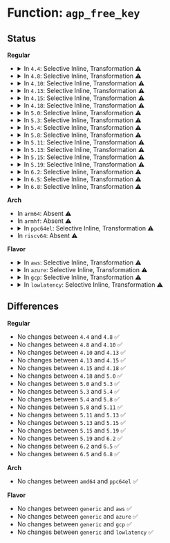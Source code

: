 # Function: <code>agp_free_key</code>

## Status
<b>Regular</b>
<ul>
<li>
<details>
<summary>In <code>4.4</code>: Selective Inline, Transformation ⚠️</summary>

```c
void agp_free_key(int key);
```

**Collision:** Unique Global

**Inline:** Selective

**Transformation:** True

**Instances:**

```
In drivers/char/agp/generic.c (ffffffff8151d9f0)
Location: drivers/char/agp/generic.c:60
Inline: True
Inline callers:
  - drivers/char/agp/generic.c:agp_generic_free_by_type
  - drivers/char/agp/generic.c:agp_generic_alloc_user
  - drivers/char/agp/generic.c:agp_create_memory
Direct callers:
  - drivers/char/agp/generic.c:agp_generic_free_by_type
  - drivers/char/agp/generic.c:agp_generic_alloc_user
  - drivers/char/agp/generic.c:agp_create_memory
  - drivers/char/agp/intel-gtt.c:intel_i810_free_by_type
```
**Symbols:**

```
ffffffff8151d9f0-ffffffff8151da0e: agp_free_key.part.0 (STB_LOCAL)
ffffffff8151da10-ffffffff8151da29: agp_free_key (STB_GLOBAL)
```
</details>
</li>
<li>
<details>
<summary>In <code>4.8</code>: Selective Inline, Transformation ⚠️</summary>

```c
void agp_free_key(int key);
```

**Collision:** Unique Global

**Inline:** Selective

**Transformation:** True

**Instances:**

```
In drivers/char/agp/generic.c (ffffffff815710a0)
Location: drivers/char/agp/generic.c:60
Inline: True
Inline callers:
  - drivers/char/agp/generic.c:agp_generic_alloc_user
  - drivers/char/agp/generic.c:agp_generic_free_by_type
  - drivers/char/agp/generic.c:agp_create_memory
Direct callers:
  - drivers/char/agp/generic.c:agp_generic_alloc_user
  - drivers/char/agp/generic.c:agp_generic_free_by_type
  - drivers/char/agp/generic.c:agp_create_memory
  - drivers/char/agp/intel-gtt.c:intel_i810_free_by_type
```
**Symbols:**

```
ffffffff815707c0-ffffffff815707de: agp_free_key.part.1 (STB_LOCAL)
ffffffff815707e0-ffffffff815707f9: agp_free_key (STB_GLOBAL)
```
</details>
</li>
<li>
<details>
<summary>In <code>4.10</code>: Selective Inline, Transformation ⚠️</summary>

```c
void agp_free_key(int key);
```

**Collision:** Unique Global

**Inline:** Selective

**Transformation:** True

**Instances:**

```
In drivers/char/agp/generic.c (ffffffff8159d540)
Location: drivers/char/agp/generic.c:60
Inline: True
Inline callers:
  - drivers/char/agp/generic.c:agp_generic_alloc_user
  - drivers/char/agp/generic.c:agp_generic_free_by_type
  - drivers/char/agp/generic.c:agp_create_memory
Direct callers:
  - drivers/char/agp/generic.c:agp_generic_alloc_user
  - drivers/char/agp/generic.c:agp_generic_free_by_type
  - drivers/char/agp/generic.c:agp_create_memory
  - drivers/char/agp/intel-gtt.c:intel_i810_free_by_type
```
**Symbols:**

```
ffffffff8159ce80-ffffffff8159ce9e: agp_free_key.part.3 (STB_LOCAL)
ffffffff8159cea0-ffffffff8159ceb9: agp_free_key (STB_GLOBAL)
```
</details>
</li>
<li>
<details>
<summary>In <code>4.13</code>: Selective Inline, Transformation ⚠️</summary>

```c
void agp_free_key(int key);
```

**Collision:** Unique Global

**Inline:** Selective

**Transformation:** True

**Instances:**

```
In drivers/char/agp/generic.c (ffffffff815b1594)
Location: drivers/char/agp/generic.c:62
Inline: True
Inline callers:
  - drivers/char/agp/generic.c:agp_generic_alloc_user
  - drivers/char/agp/generic.c:agp_generic_free_by_type
  - drivers/char/agp/generic.c:agp_create_memory
Direct callers:
  - drivers/char/agp/generic.c:agp_generic_alloc_user
  - drivers/char/agp/generic.c:agp_generic_free_by_type
  - drivers/char/agp/generic.c:agp_create_memory
  - drivers/char/agp/intel-gtt.c:intel_i810_free_by_type
```
**Symbols:**

```
ffffffff815b0f30-ffffffff815b0f4e: agp_free_key.part.2 (STB_LOCAL)
ffffffff815b0f50-ffffffff815b0f6a: agp_free_key (STB_GLOBAL)
```
</details>
</li>
<li>
<details>
<summary>In <code>4.15</code>: Selective Inline, Transformation ⚠️</summary>

```c
void agp_free_key(int key);
```

**Collision:** Unique Global

**Inline:** Selective

**Transformation:** True

**Instances:**

```
In drivers/char/agp/generic.c (ffffffff81618184)
Location: drivers/char/agp/generic.c:62
Inline: True
Inline callers:
  - drivers/char/agp/generic.c:agp_generic_alloc_user
  - drivers/char/agp/generic.c:agp_generic_free_by_type
  - drivers/char/agp/generic.c:agp_create_memory
Direct callers:
  - drivers/char/agp/generic.c:agp_generic_alloc_user
  - drivers/char/agp/generic.c:agp_generic_free_by_type
  - drivers/char/agp/generic.c:agp_create_memory
  - drivers/char/agp/intel-gtt.c:intel_i810_free_by_type
```
**Symbols:**

```
ffffffff81617ad0-ffffffff81617aee: agp_free_key.part.3 (STB_LOCAL)
ffffffff81617af0-ffffffff81617b0a: agp_free_key (STB_GLOBAL)
```
</details>
</li>
<li>
<details>
<summary>In <code>4.18</code>: Selective Inline, Transformation ⚠️</summary>

```c
void agp_free_key(int key);
```

**Collision:** Unique Global

**Inline:** Selective

**Transformation:** True

**Instances:**

```
In drivers/char/agp/generic.c (ffffffff81651a97)
Location: drivers/char/agp/generic.c:62
Inline: True
Inline callers:
  - drivers/char/agp/generic.c:agp_generic_alloc_user
  - drivers/char/agp/generic.c:agp_generic_free_by_type
  - drivers/char/agp/generic.c:agp_create_memory
Direct callers:
  - drivers/char/agp/generic.c:agp_generic_alloc_user
  - drivers/char/agp/generic.c:agp_generic_free_by_type
  - drivers/char/agp/generic.c:agp_create_memory
  - drivers/char/agp/intel-gtt.c:intel_i810_free_by_type
```
**Symbols:**

```
ffffffff816515d0-ffffffff816515ee: agp_free_key.part.6 (STB_LOCAL)
ffffffff816515f0-ffffffff81651609: agp_free_key (STB_GLOBAL)
```
</details>
</li>
<li>
<details>
<summary>In <code>5.0</code>: Selective Inline, Transformation ⚠️</summary>

```c
void agp_free_key(int key);
```

**Collision:** Unique Global

**Inline:** Selective

**Transformation:** True

**Instances:**

```
In drivers/char/agp/generic.c (ffffffff8166f937)
Location: drivers/char/agp/generic.c:62
Inline: True
Inline callers:
  - drivers/char/agp/generic.c:agp_generic_alloc_user
  - drivers/char/agp/generic.c:agp_generic_free_by_type
  - drivers/char/agp/generic.c:agp_create_memory
Direct callers:
  - drivers/char/agp/generic.c:agp_generic_alloc_user
  - drivers/char/agp/generic.c:agp_generic_free_by_type
  - drivers/char/agp/generic.c:agp_create_memory
  - drivers/char/agp/intel-gtt.c:intel_i810_free_by_type
```
**Symbols:**

```
ffffffff8166f7a0-ffffffff8166f7be: agp_free_key.part.6 (STB_LOCAL)
ffffffff8166f7c0-ffffffff8166f7d9: agp_free_key (STB_GLOBAL)
```
</details>
</li>
<li>
<details>
<summary>In <code>5.3</code>: Selective Inline, Transformation ⚠️</summary>

```c
void agp_free_key(int key);
```

**Collision:** Unique Global

**Inline:** Selective

**Transformation:** True

**Instances:**

```
In drivers/char/agp/generic.c (ffffffff816a54b7)
Location: drivers/char/agp/generic.c:62
Inline: True
Inline callers:
  - drivers/char/agp/generic.c:agp_generic_alloc_user
  - drivers/char/agp/generic.c:agp_generic_free_by_type
  - drivers/char/agp/generic.c:agp_create_memory
Direct callers:
  - drivers/char/agp/generic.c:agp_generic_alloc_user
  - drivers/char/agp/generic.c:agp_generic_free_by_type
  - drivers/char/agp/generic.c:agp_create_memory
  - drivers/char/agp/intel-gtt.c:intel_i810_free_by_type
```
**Symbols:**

```
ffffffff816a5310-ffffffff816a532e: agp_free_key.part.0 (STB_LOCAL)
ffffffff816a5330-ffffffff816a5349: agp_free_key (STB_GLOBAL)
```
</details>
</li>
<li>
<details>
<summary>In <code>5.4</code>: Selective Inline, Transformation ⚠️</summary>

```c
void agp_free_key(int key);
```

**Collision:** Unique Global

**Inline:** Selective

**Transformation:** True

**Instances:**

```
In drivers/char/agp/generic.c (ffffffff816c81e7)
Location: drivers/char/agp/generic.c:62
Inline: True
Inline callers:
  - drivers/char/agp/generic.c:agp_generic_alloc_user
  - drivers/char/agp/generic.c:agp_generic_free_by_type
  - drivers/char/agp/generic.c:agp_create_memory
Direct callers:
  - drivers/char/agp/generic.c:agp_generic_alloc_user
  - drivers/char/agp/generic.c:agp_generic_free_by_type
  - drivers/char/agp/generic.c:agp_create_memory
  - drivers/char/agp/intel-gtt.c:intel_i810_free_by_type
```
**Symbols:**

```
ffffffff816c8040-ffffffff816c805e: agp_free_key.part.0 (STB_LOCAL)
ffffffff816c8060-ffffffff816c8079: agp_free_key (STB_GLOBAL)
```
</details>
</li>
<li>
<details>
<summary>In <code>5.8</code>: Selective Inline, Transformation ⚠️</summary>

```c
void agp_free_key(int key);
```

**Collision:** Unique Global

**Inline:** Selective

**Transformation:** True

**Instances:**

```
In drivers/char/agp/generic.c (ffffffff8177d27a)
Location: drivers/char/agp/generic.c:61
Inline: True
Inline callers:
  - drivers/char/agp/generic.c:agp_generic_alloc_user
  - drivers/char/agp/generic.c:agp_free_memory
  - drivers/char/agp/generic.c:agp_free_memory
  - drivers/char/agp/generic.c:agp_create_memory
Direct callers:
  - drivers/char/agp/generic.c:agp_generic_alloc_user
  - drivers/char/agp/generic.c:agp_free_memory
  - drivers/char/agp/generic.c:agp_free_memory
  - drivers/char/agp/generic.c:agp_create_memory
  - drivers/char/agp/intel-gtt.c:intel_i810_free_by_type
```
**Symbols:**

```
ffffffff8177c7d0-ffffffff8177c7ee: agp_free_key.part.0 (STB_LOCAL)
ffffffff8177c7f0-ffffffff8177c809: agp_free_key (STB_GLOBAL)
```
</details>
</li>
<li>
<details>
<summary>In <code>5.11</code>: Selective Inline, Transformation ⚠️</summary>

```c
void agp_free_key(int key);
```

**Collision:** Unique Global

**Inline:** Selective

**Transformation:** True

**Instances:**

```
In drivers/char/agp/generic.c (ffffffff817963ca)
Location: drivers/char/agp/generic.c:61
Inline: True
Inline callers:
  - drivers/char/agp/generic.c:agp_generic_alloc_user
  - drivers/char/agp/generic.c:agp_free_memory
  - drivers/char/agp/generic.c:agp_free_memory
  - drivers/char/agp/generic.c:agp_create_memory
Direct callers:
  - drivers/char/agp/generic.c:agp_generic_alloc_user
  - drivers/char/agp/generic.c:agp_free_memory
  - drivers/char/agp/generic.c:agp_free_memory
  - drivers/char/agp/generic.c:agp_create_memory
  - drivers/char/agp/intel-gtt.c:intel_i810_free_by_type
```
**Symbols:**

```
ffffffff81795920-ffffffff8179593e: agp_free_key.part.0 (STB_LOCAL)
ffffffff81795940-ffffffff81795959: agp_free_key (STB_GLOBAL)
```
</details>
</li>
<li>
<details>
<summary>In <code>5.13</code>: Selective Inline, Transformation ⚠️</summary>

```c
void agp_free_key(int key);
```

**Collision:** Unique Global

**Inline:** Selective

**Transformation:** True

**Instances:**

```
In drivers/char/agp/generic.c (ffffffff81779097)
Location: drivers/char/agp/generic.c:61
Inline: True
Inline callers:
  - drivers/char/agp/generic.c:agp_generic_alloc_user
  - drivers/char/agp/generic.c:agp_free_memory
  - drivers/char/agp/generic.c:agp_free_memory
  - drivers/char/agp/generic.c:agp_create_memory
Direct callers:
  - drivers/char/agp/generic.c:agp_generic_alloc_user
  - drivers/char/agp/generic.c:agp_free_memory
  - drivers/char/agp/generic.c:agp_free_memory
  - drivers/char/agp/generic.c:agp_create_memory
  - drivers/char/agp/intel-gtt.c:intel_i810_free_by_type
```
**Symbols:**

```
ffffffff817785e0-ffffffff817785fe: agp_free_key.part.0 (STB_LOCAL)
ffffffff81778600-ffffffff81778619: agp_free_key (STB_GLOBAL)
```
</details>
</li>
<li>
<details>
<summary>In <code>5.15</code>: Selective Inline, Transformation ⚠️</summary>

```c
void agp_free_key(int key);
```

**Collision:** Unique Global

**Inline:** Selective

**Transformation:** True

**Instances:**

```
In drivers/char/agp/generic.c (ffffffff817fefb7)
Location: drivers/char/agp/generic.c:61
Inline: True
Inline callers:
  - drivers/char/agp/generic.c:agp_generic_alloc_user
  - drivers/char/agp/generic.c:agp_free_memory
  - drivers/char/agp/generic.c:agp_free_memory
  - drivers/char/agp/generic.c:agp_create_memory
Direct callers:
  - drivers/char/agp/generic.c:agp_generic_alloc_user
  - drivers/char/agp/generic.c:agp_free_memory
  - drivers/char/agp/generic.c:agp_free_memory
  - drivers/char/agp/generic.c:agp_create_memory
  - drivers/char/agp/intel-gtt.c:intel_i810_free_by_type
```
**Symbols:**

```
ffffffff817fe490-ffffffff817fe4ae: agp_free_key.part.0 (STB_LOCAL)
ffffffff817fe4b0-ffffffff817fe4c9: agp_free_key (STB_GLOBAL)
```
</details>
</li>
<li>
<details>
<summary>In <code>5.19</code>: Selective Inline, Transformation ⚠️</summary>

```c
void agp_free_key(int key);
```

**Collision:** Unique Global

**Inline:** Selective

**Transformation:** True

**Instances:**

```
In drivers/char/agp/generic.c (ffffffff8193e1ae)
Location: drivers/char/agp/generic.c:61
Inline: True
Inline callers:
  - drivers/char/agp/generic.c:agp_free_memory
Direct callers:
  - drivers/char/agp/generic.c:agp_generic_alloc_user
  - drivers/char/agp/generic.c:agp_free_memory
  - drivers/char/agp/generic.c:agp_free_memory
  - drivers/char/agp/generic.c:agp_create_memory
  - drivers/char/agp/intel-gtt.c:intel_i810_free_by_type
```
**Symbols:**

```
ffffffff8193dac0-ffffffff8193dae6: agp_free_key.part.0 (STB_LOCAL)
ffffffff8193ded0-ffffffff8193df08: agp_free_key (STB_GLOBAL)
```
</details>
</li>
<li>
<details>
<summary>In <code>6.2</code>: Selective Inline, Transformation ⚠️</summary>

```c
void agp_free_key(int key);
```

**Collision:** Unique Global

**Inline:** Selective

**Transformation:** True

**Instances:**

```
In drivers/char/agp/generic.c (ffffffff81a9f0be)
Location: drivers/char/agp/generic.c:61
Inline: True
Inline callers:
  - drivers/char/agp/generic.c:agp_free_memory
Direct callers:
  - drivers/char/agp/generic.c:agp_generic_alloc_user
  - drivers/char/agp/generic.c:agp_free_memory
  - drivers/char/agp/generic.c:agp_free_memory
  - drivers/char/agp/generic.c:agp_create_memory
  - drivers/char/agp/intel-gtt.c:intel_i810_free_by_type
```
**Symbols:**

```
ffffffff81a9e9e0-ffffffff81a9ea06: agp_free_key.part.0 (STB_LOCAL)
ffffffff81a9edb0-ffffffff81a9ede8: agp_free_key (STB_GLOBAL)
```
</details>
</li>
<li>
<details>
<summary>In <code>6.5</code>: Selective Inline, Transformation ⚠️</summary>

```c
void agp_free_key(int key);
```

**Collision:** Unique Global

**Inline:** Selective

**Transformation:** True

**Instances:**

```
In drivers/char/agp/generic.c (ffffffff81aeaa1e)
Location: drivers/char/agp/generic.c:61
Inline: True
Inline callers:
  - drivers/char/agp/generic.c:agp_free_memory
Direct callers:
  - drivers/char/agp/generic.c:agp_generic_alloc_user
  - drivers/char/agp/generic.c:agp_free_memory
  - drivers/char/agp/generic.c:agp_free_memory
  - drivers/char/agp/generic.c:agp_create_memory
  - drivers/char/agp/intel-gtt.c:intel_i810_free_by_type
```
**Symbols:**

```
ffffffff81aea360-ffffffff81aea386: agp_free_key.part.0 (STB_LOCAL)
ffffffff81aea720-ffffffff81aea758: agp_free_key (STB_GLOBAL)
```
</details>
</li>
<li>
<details>
<summary>In <code>6.8</code>: Selective Inline, Transformation ⚠️</summary>

```c
void agp_free_key(int key);
```

**Collision:** Unique Global

**Inline:** Selective

**Transformation:** True

**Instances:**

```
In drivers/char/agp/generic.c (ffffffff81b3defe)
Location: drivers/char/agp/generic.c:61
Inline: True
Inline callers:
  - drivers/char/agp/generic.c:agp_free_memory
Direct callers:
  - drivers/char/agp/generic.c:agp_generic_alloc_user
  - drivers/char/agp/generic.c:agp_free_memory
  - drivers/char/agp/generic.c:agp_free_memory
  - drivers/char/agp/generic.c:agp_create_memory
  - drivers/char/agp/intel-gtt.c:intel_i810_free_by_type
```
**Symbols:**

```
ffffffff81b3d7f0-ffffffff81b3d816: agp_free_key.part.0 (STB_LOCAL)
ffffffff81b3dba0-ffffffff81b3dbd8: agp_free_key (STB_GLOBAL)
```
</details>
</li>
</ul>
<b>Arch</b>
<ul>
<li>
In <code>arm64</code>: Absent ⚠️
</li>
<li>
In <code>armhf</code>: Absent ⚠️
</li>
<li>
<details>
<summary>In <code>ppc64el</code>: Selective Inline, Transformation ⚠️</summary>

```c
void agp_free_key(int key);
```

**Collision:** Unique Global

**Inline:** Selective

**Transformation:** True

**Instances:**

```
In drivers/char/agp/generic.c (c000000000955efc)
Location: drivers/char/agp/generic.c:62
Inline: True
Inline callers:
  - drivers/char/agp/generic.c:agp_generic_alloc_user
  - drivers/char/agp/generic.c:agp_generic_free_by_type
  - drivers/char/agp/generic.c:agp_create_memory
Direct callers:
  - drivers/char/agp/generic.c:agp_generic_alloc_user
  - drivers/char/agp/generic.c:agp_generic_free_by_type
  - drivers/char/agp/generic.c:agp_create_memory
```
**Symbols:**

```
c000000000955790-c0000000009557dc: agp_free_key.part.0 (STB_LOCAL)
c0000000009557e0-c000000000955800: agp_free_key (STB_GLOBAL)
```
</details>
</li>
<li>
In <code>riscv64</code>: Absent ⚠️
</li>
</ul>
<b>Flavor</b>
<ul>
<li>
<details>
<summary>In <code>aws</code>: Selective Inline, Transformation ⚠️</summary>

```c
void agp_free_key(int key);
```

**Collision:** Unique Global

**Inline:** Selective

**Transformation:** True

**Instances:**

```
In drivers/char/agp/generic.c (ffffffff8168dc37)
Location: drivers/char/agp/generic.c:62
Inline: True
Inline callers:
  - drivers/char/agp/generic.c:agp_generic_alloc_user
  - drivers/char/agp/generic.c:agp_generic_free_by_type
  - drivers/char/agp/generic.c:agp_create_memory
Direct callers:
  - drivers/char/agp/generic.c:agp_generic_alloc_user
  - drivers/char/agp/generic.c:agp_generic_free_by_type
  - drivers/char/agp/generic.c:agp_create_memory
  - drivers/char/agp/intel-gtt.c:intel_i810_free_by_type
```
**Symbols:**

```
ffffffff8168da90-ffffffff8168daae: agp_free_key.part.0 (STB_LOCAL)
ffffffff8168dab0-ffffffff8168dac9: agp_free_key (STB_GLOBAL)
```
</details>
</li>
<li>
<details>
<summary>In <code>azure</code>: Selective Inline, Transformation ⚠️</summary>

```c
void agp_free_key(int key);
```

**Collision:** Unique Global

**Inline:** Selective

**Transformation:** True

**Instances:**

```
In drivers/char/agp/generic.c (ffffffff8166b627)
Location: drivers/char/agp/generic.c:62
Inline: True
Inline callers:
  - drivers/char/agp/generic.c:agp_generic_alloc_user
  - drivers/char/agp/generic.c:agp_generic_free_by_type
  - drivers/char/agp/generic.c:agp_create_memory
Direct callers:
  - drivers/char/agp/generic.c:agp_generic_alloc_user
  - drivers/char/agp/generic.c:agp_generic_free_by_type
  - drivers/char/agp/generic.c:agp_create_memory
  - drivers/char/agp/intel-gtt.c:intel_i810_free_by_type
```
**Symbols:**

```
ffffffff8166b480-ffffffff8166b49e: agp_free_key.part.0 (STB_LOCAL)
ffffffff8166b4a0-ffffffff8166b4b9: agp_free_key (STB_GLOBAL)
```
</details>
</li>
<li>
<details>
<summary>In <code>gcp</code>: Selective Inline, Transformation ⚠️</summary>

```c
void agp_free_key(int key);
```

**Collision:** Unique Global

**Inline:** Selective

**Transformation:** True

**Instances:**

```
In drivers/char/agp/generic.c (ffffffff816bbea7)
Location: drivers/char/agp/generic.c:62
Inline: True
Inline callers:
  - drivers/char/agp/generic.c:agp_generic_alloc_user
  - drivers/char/agp/generic.c:agp_generic_free_by_type
  - drivers/char/agp/generic.c:agp_create_memory
Direct callers:
  - drivers/char/agp/generic.c:agp_generic_alloc_user
  - drivers/char/agp/generic.c:agp_generic_free_by_type
  - drivers/char/agp/generic.c:agp_create_memory
  - drivers/char/agp/intel-gtt.c:intel_i810_free_by_type
```
**Symbols:**

```
ffffffff816bbd00-ffffffff816bbd1e: agp_free_key.part.0 (STB_LOCAL)
ffffffff816bbd20-ffffffff816bbd39: agp_free_key (STB_GLOBAL)
```
</details>
</li>
<li>
<details>
<summary>In <code>lowlatency</code>: Selective Inline, Transformation ⚠️</summary>

```c
void agp_free_key(int key);
```

**Collision:** Unique Global

**Inline:** Selective

**Transformation:** True

**Instances:**

```
In drivers/char/agp/generic.c (ffffffff816d6477)
Location: drivers/char/agp/generic.c:62
Inline: True
Inline callers:
  - drivers/char/agp/generic.c:agp_generic_alloc_user
  - drivers/char/agp/generic.c:agp_generic_free_by_type
  - drivers/char/agp/generic.c:agp_create_memory
Direct callers:
  - drivers/char/agp/generic.c:agp_generic_alloc_user
  - drivers/char/agp/generic.c:agp_generic_free_by_type
  - drivers/char/agp/generic.c:agp_create_memory
  - drivers/char/agp/intel-gtt.c:intel_i810_free_by_type
```
**Symbols:**

```
ffffffff816d62d0-ffffffff816d62ee: agp_free_key.part.0 (STB_LOCAL)
ffffffff816d62f0-ffffffff816d6309: agp_free_key (STB_GLOBAL)
```
</details>
</li>
</ul>

## Differences
<b>Regular</b>
<ul>
<li>
No changes between <code>4.4</code> and <code>4.8</code> ✅
</li>
<li>
No changes between <code>4.8</code> and <code>4.10</code> ✅
</li>
<li>
No changes between <code>4.10</code> and <code>4.13</code> ✅
</li>
<li>
No changes between <code>4.13</code> and <code>4.15</code> ✅
</li>
<li>
No changes between <code>4.15</code> and <code>4.18</code> ✅
</li>
<li>
No changes between <code>4.18</code> and <code>5.0</code> ✅
</li>
<li>
No changes between <code>5.0</code> and <code>5.3</code> ✅
</li>
<li>
No changes between <code>5.3</code> and <code>5.4</code> ✅
</li>
<li>
No changes between <code>5.4</code> and <code>5.8</code> ✅
</li>
<li>
No changes between <code>5.8</code> and <code>5.11</code> ✅
</li>
<li>
No changes between <code>5.11</code> and <code>5.13</code> ✅
</li>
<li>
No changes between <code>5.13</code> and <code>5.15</code> ✅
</li>
<li>
No changes between <code>5.15</code> and <code>5.19</code> ✅
</li>
<li>
No changes between <code>5.19</code> and <code>6.2</code> ✅
</li>
<li>
No changes between <code>6.2</code> and <code>6.5</code> ✅
</li>
<li>
No changes between <code>6.5</code> and <code>6.8</code> ✅
</li>
</ul>
<b>Arch</b>
<ul>
<li>
No changes between <code>amd64</code> and <code>ppc64el</code> ✅
</li>
</ul>
<b>Flavor</b>
<ul>
<li>
No changes between <code>generic</code> and <code>aws</code> ✅
</li>
<li>
No changes between <code>generic</code> and <code>azure</code> ✅
</li>
<li>
No changes between <code>generic</code> and <code>gcp</code> ✅
</li>
<li>
No changes between <code>generic</code> and <code>lowlatency</code> ✅
</li>
</ul>

